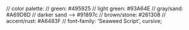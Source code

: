 // color palette:
// green: #495925
// light green: #93A64E
// gray/sand: #A69D8D 
// darker sand --> #91897c
// brown/stone: #261308
// accent/rust: #A6483F
// font-family: 'Seaweed Script', cursive;
